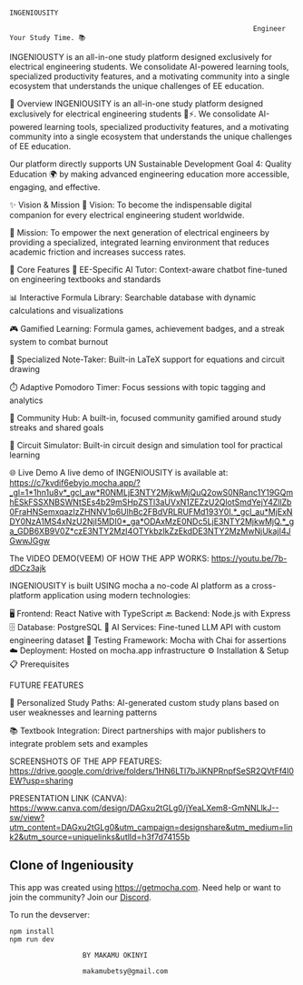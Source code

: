                                                                  INGENIOUSITY

                                                                Engineer Your Study Time. 📚
INGENIOUSTY  is an all-in-one study platform designed exclusively for electrical engineering students. We consolidate AI-powered learning tools, specialized productivity features, and a motivating community into a single ecosystem that understands the unique challenges of EE education.

🎯 Overview
INGENIOUSITY is an all-in-one study platform designed exclusively for electrical engineering students 🧠⚡. We consolidate AI-powered learning tools, specialized productivity features, and a motivating community into a single ecosystem that understands the unique challenges of EE education.

Our platform directly supports UN Sustainable Development Goal 4: Quality Education 🌍 by making advanced engineering education more accessible, engaging, and effective.

✨ Vision & Mission
🎯 Vision: To become the indispensable digital companion for every electrical engineering student worldwide.

🚀 Mission: To empower the next generation of electrical engineers by providing a specialized, integrated learning environment that reduces academic friction and increases success rates.

🚀 Core Features
🤖 EE-Specific AI Tutor: Context-aware chatbot fine-tuned on engineering textbooks and standards

📊 Interactive Formula Library: Searchable database with dynamic calculations and visualizations

🎮 Gamified Learning: Formula games, achievement badges, and a streak system to combat burnout

📝 Specialized Note-Taker: Built-in LaTeX support for equations and circuit drawing

⏱️ Adaptive Pomodoro Timer: Focus sessions with topic tagging and analytics

👥 Community Hub: A built-in, focused community gamified around study streaks and shared goals

🔌 Circuit Simulator: Built-in circuit design and simulation tool for practical learning


🌐 Live Demo
A live demo of INGENIOUSITY is available at: https://c7kvdif6ebyjo.mocha.app/?_gl=1*1hn1u8v*_gcl_aw*R0NMLjE3NTY2MjkwMjQuQ2owS0NRanc1Y19GQmhESkFSSXNBSWNtSEs4b29mSHpZSTl3aUVxN1ZEZzU2QlotSmdYejY4ZllZb0FraHNSemxqazIzZHNNV1p6UlhBc2FBdVRLRUFMd193Y0I.*_gcl_au*MjExNDY0NzA1MS4xNzU2NjI5MDI0*_ga*ODAxMzE0NDc5LjE3NTY2MjkwMjQ.*_ga_GDB6XB9V0Z*czE3NTY2MzI4OTYkbzIkZzEkdDE3NTY2MzMwNjUkajI4JGwwJGgw

The VIDEO DEMO(VEEM) OF HOW THE APP WORKS: https://youtu.be/7b-dDCz3ajk

INGENIOUSITY is built USING mocha a no-code AI platform as a cross-platform application using modern technologies:


🖥️ Frontend: React Native with TypeScript
🔙 Backend: Node.js with Express
🗄️ Database: PostgreSQL
🧠 AI Services: Fine-tuned LLM API with custom engineering dataset
🧪 Testing Framework: Mocha with Chai for assertions
☁️ Deployment: Hosted on mocha.app infrastructure
⚙️ Installation & Setup
📋 Prerequisites

FUTURE FEATURES

🧠 Personalized Study Paths: AI-generated custom study plans based on user weaknesses and learning patterns

📚 Textbook Integration: Direct partnerships with major publishers to integrate problem sets and examples

SCREENSHOTS OF THE APP FEATURES: https://drive.google.com/drive/folders/1HN6LTl7bJiKNPRnpfSeSR2QVtFf4l0EW?usp=sharing

PRESENTATION LINK (CANVA): https://www.canva.com/design/DAGxu2tGLg0/jYeaLXem8-GmNNLlkJ--sw/view?utm_content=DAGxu2tGLg0&utm_campaign=designshare&utm_medium=link2&utm_source=uniquelinks&utlId=h3f7d74155b

## Clone of Ingeniousity

This app was created using https://getmocha.com.
Need help or want to join the community? Join our [Discord](https://discord.gg/shDEGBSe2d).

To run the devserver:
```
npm install
npm run dev
```

              
                      BY MAKAMU OKINYI

                      makamubetsy@gmail.com

